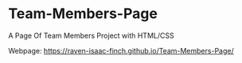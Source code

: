 # Team-Members-Page
A Page Of Team Members Project with HTML/CSS

Webpage: https://raven-isaac-finch.github.io/Team-Members-Page/
